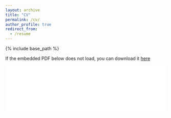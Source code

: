 ```yaml
---
layout: archive
title: "CV"
permalink: /cv/
author_profile: true
redirect_from:
  - /resume
---
```


{% include base_path %}

If the embedded PDF below does not load, you can download it [here](/files/mozer-cv-dec23.pdf)

<embed src="/files/mozer-cv-dec23.pdf" type="application/pdf" width="100%" />


